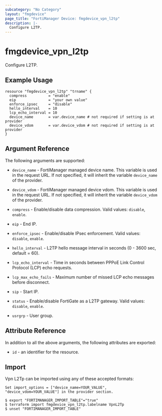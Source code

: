 ```yaml
---
subcategory: "No Category"
layout: "fmgdevice"
page_title: "FortiManager Device: fmgdevice_vpn_l2tp"
description: |-
  Configure L2TP.
---
```


# fmgdevice_vpn_l2tp
Configure L2TP.

## Example Usage

```hcl
resource "fmgdevice_vpn_l2tp" "trname" {
  compress          = "enable"
  eip               = "your own value"
  enforce_ipsec     = "disable"
  hello_interval    = 10
  lcp_echo_interval = 10
  device_name       = var.device_name # not required if setting is at provider
  device_vdom       = var.device_vdom # not required if setting is at provider
}
```

## Argument Reference


The following arguments are supported:

* `device_name` - FortiManager managed device name. This variable is used in the request URL. If not specified, it will inherit the variable `device_name` of the provider.
* `device_vdom` - FortiManager managed device vdom. This variable is used in the request URL. If not specified, it will inherit the variable `device_vdom` of the provider.

* `compress` - Enable/disable data compression. Valid values: `disable`, `enable`.

* `eip` - End IP.
* `enforce_ipsec` - Enable/disable IPsec enforcement. Valid values: `disable`, `enable`.

* `hello_interval` - L2TP hello message interval in seconds (0 - 3600 sec, default = 60).
* `lcp_echo_interval` - Time in seconds between PPPoE Link Control Protocol (LCP) echo requests.
* `lcp_max_echo_fails` - Maximum number of missed LCP echo messages before disconnect.
* `sip` - Start IP.
* `status` - Enable/disable FortiGate as a L2TP gateway. Valid values: `disable`, `enable`.

* `usrgrp` - User group.


## Attribute Reference

In addition to all the above arguments, the following attributes are exported:
* `id` - an identifier for the resource.

## Import

Vpn L2Tp can be imported using any of these accepted formats:
```
Set import_options = ["device_name=YOUR_VALUE", "device_vdom=YOUR_VALUE"] in the provider section.

$ export "FORTIMANAGER_IMPORT_TABLE"="true"
$ terraform import fmgdevice_vpn_l2tp.labelname VpnL2Tp
$ unset "FORTIMANAGER_IMPORT_TABLE"
```

